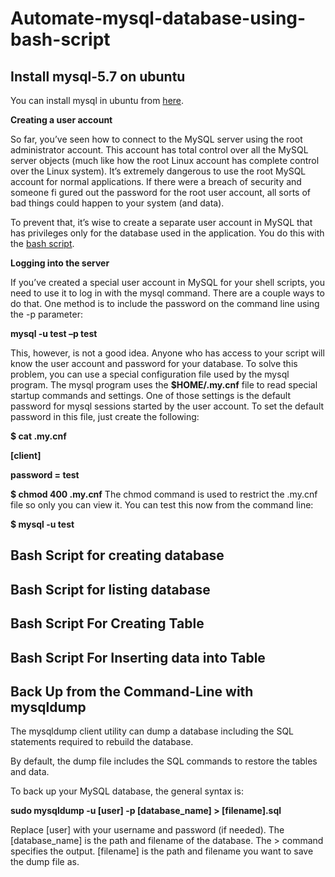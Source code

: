 # Automate-mysql-database-using-bash-script
## Install mysql-5.7 on ubuntu
You can install mysql in ubuntu from [here](https://stackoverflow.com/questions/37806037/install-mysql-5-7-purely-from-bash-script-on-ubuntu/37916146).

**Creating a user account**

So far, you’ve seen how to connect to the MySQL server using the root administrator
account. This account has total control over all the MySQL server objects (much like how
the root Linux account has complete control over the Linux system).
It’s extremely dangerous to use the root MySQL account for normal applications. If there
were a breach of security and someone fi gured out the password for the root user account,
all sorts of bad things could happen to your system (and data).

To prevent that, it’s wise to create a separate user account in MySQL that has privileges
only for the database used in the application. You do this with the [bash script](https://github.com/AnkitVarshneydevops/Manage-mysql-using-bash-script/tree/master).

**Logging into the server**

If you’ve created a special user account in MySQL for your shell scripts, you need to use it
to log in with the mysql command. There are a couple ways to do that. One method is to
include the password on the command line using the -p parameter:
 
   **mysql -u test –p test**

This, however, is not a good idea. Anyone who has access to your script will know the user
account and password for your database.
To solve this problem, you can use a special configuration file used by the mysql program.
The mysql program uses the **$HOME/.my.cnf** file to read special startup commands and
settings. One of those settings is the default password for mysql sessions started by the
user account.
To set the default password in this file, just create the following:

**$ cat .my.cnf**

  **[client]**
  
  **password = test**
  
  **$ chmod 400 .my.cnf**
The chmod command is used to restrict the .my.cnf file so only you can view it. You can
test this now from the command line:

**$ mysql -u test**

## Bash Script for creating database



## Bash Script for listing database



## Bash Script For Creating Table



## Bash Script For Inserting data into Table



## Back Up from the Command-Line with mysqldump
The mysqldump client utility can dump a database including the SQL statements required to rebuild the database.

By default, the dump file includes the SQL commands to restore the tables and data.

To back up your MySQL database, the general syntax is:

**sudo mysqldump -u [user] -p [database_name] > [filename].sql**

Replace [user] with your username and password (if needed).
The [database_name] is the path and filename of the database.
The > command specifies the output.
[filename] is the path and filename you want to save the dump file as.

